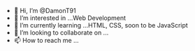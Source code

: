 - 👋 Hi, I’m @DamonT91
- 👀 I’m interested in ...Web Development
- 🌱 I’m currently learning ...HTML, CSS, soon to be JavaScript
- 💞️ I’m looking to collaborate on ...
- 📫 How to reach me ...

<!---
DamonT91/DamonT91 is a ✨ special ✨ repository because its `README.md` (this file) appears on your GitHub profile.
You can click the Preview link to take a look at your changes.
--->
